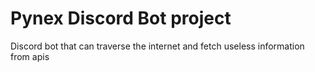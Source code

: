 # Pynex Discord Bot project

Discord bot that can traverse the internet and fetch useless information from apis
